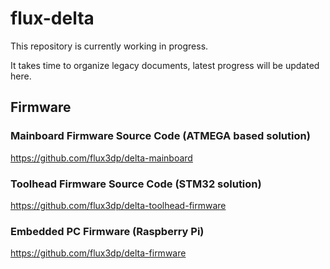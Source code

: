 # flux-delta
This repository is currently working in progress.

It takes time to organize legacy documents, latest progress will be updated here.

## Firmware

### Mainboard Firmware Source Code (ATMEGA based solution)

https://github.com/flux3dp/delta-mainboard


### Toolhead Firmware Source Code (STM32 solution)

https://github.com/flux3dp/delta-toolhead-firmware


### Embedded PC Firmware (Raspberry Pi)

https://github.com/flux3dp/delta-firmware
